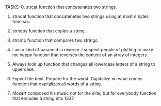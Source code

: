 TASKS:
0. strcat
function that concatenates two strings.

1. strncat
 function that concatenates two strings using at most n bytes from src.

2. strncpy
function that copies a string.

3. strcmp
function that compares two strings.

4. I am a kind of paranoid in reverse. I suspect people of plotting to make me happy
function that reverses the content of an array of integers.

5. Always look up
function that changes all lowercase letters of a string to uppercase.

6. Expect the best. Prepare for the worst. Capitalize on what comes
function that capitalizes all words of a string.

7. Mozart composed his music not for the elite, but for everybody
 function that encodes a string into 1337.

